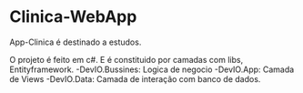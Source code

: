 # Clinica-WebApp

App-Clinica é destinado a estudos.

O projeto é feito em c#. E é constituido por camadas com libs, Entityframework.
-DevIO.Bussines: Logica de negocio
-DevIO.App: Camada de Views
-DevIO.Data: Camada de interação com banco de dados.
